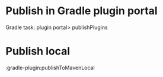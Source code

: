 # Publish in Gradle plugin portal
Gradle task: plugin portal> publishPlugins

# Publish local
:gradle-plugin:publishToMavenLocal
